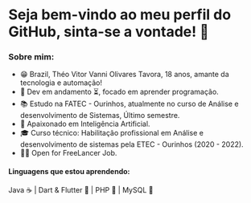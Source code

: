 <h1>Seja bem-vindo ao meu perfil do GitHub, sinta-se a vontade! 👋 </h1>
<h3>Sobre mim:</h3>

- 😁 Brazil, Théo Vitor Vanni Olivares Tavora, 18 anos, amante da tecnologia e automação!
- 📖 Dev em andamento ⏳, focado em aprender programação.
- 📚 Estudo na FATEC - Ourinhos, atualmente no curso de Análise e desenvolvimento de Sistemas, Último semestre.
- 💖 Apaixonado em Inteligência Artificial.
- 🎓 Curso técnico: Habilitação profissional em Análise e desenvolvimento de sistemas pela ETEC - Ourinhos (2020 - 2022).
- 👨‍💻 Open for FreeLancer Job.

<h4>Linguagens que estou aprendendo: </h4>
Java ☕ |
Dart & Flutter 🎯 |
PHP 🐘 |
MySQL 🏦 

